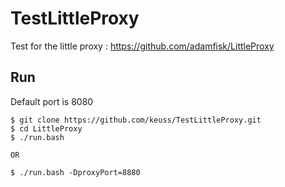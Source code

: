 # TestLittleProxy

Test for the little proxy : https://github.com/adamfisk/LittleProxy

## Run

Default port is 8080

```
$ git clone https://github.com/keuss/TestLittleProxy.git
$ cd LittleProxy
$ ./run.bash

OR

$ ./run.bash -DproxyPort=8880
```
